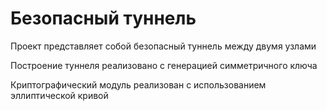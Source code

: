 # Безопасный туннель

Проект представляет собой безопасный туннель между двумя узлами

Построение туннеля реализовано с генерацией симметричного ключа

Криптографический модуль реализован с использованием эллиптической кривой
